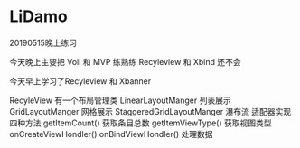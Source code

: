 # LiDamo



20190515晚上练习

今天晚上主要把 Voll 和 MVP 练熟练  Recyleview 和 Xbind 还不会

今天早上学习了Recyleview 和 Xbanner 

RecyleView 有一个布局管理类 LinearLayoutManger 列表展示
                           GridLayoutManger   网格展示
                           StaggeredGridLayoutManger 瀑布流
            适配器实现四种方法  getItemCount()  获取条目总数
                              getItemViewType() 获取视图类型
                              onCreateViewHondler() 
                              onBindViewHondler() 处理数据
